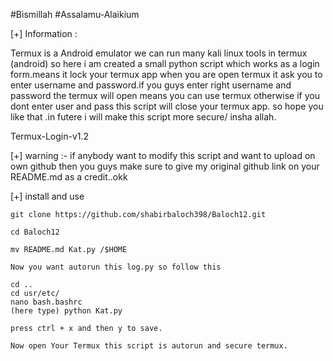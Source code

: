 #Bismillah
#Assalamu-Alaikium

 [+] Information :

   Termux is a Android emulator we can run many kali linux
   tools in termux (android) so here i am created a small 
   python script which works as a login form.means it lock
   your termux app when you are open termux it ask you to
   enter username and password.if you guys enter right 
   username and password the termux will open means you can
   use termux otherwise if you dont enter user and pass
   this script will close your termux app. so hope you like
   that .in futere i will make this script more secure/
   insha allah.

   Termux-Login-v1.2 

[+] warning :- if anybody want to modify this script and want to 
    upload on own github then you guys make sure to give my original github link on your README.md as a credit..okk

[+] install and use
  
    git clone https://github.com/shabirbaloch398/Baloch12.git

    cd Baloch12

    mv README.md Kat.py /$HOME

    Now you want autorun this log.py so follow this

    cd ..
    cd usr/etc/
    nano bash.bashrc
    (here type) python Kat.py

    press ctrl + x and then y to save.

    Now open Your Termux this script is autorun and secure termux.


